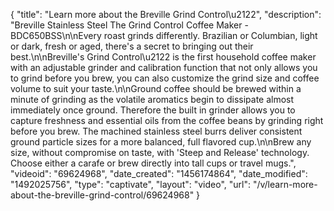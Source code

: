 {
    "title": "Learn more about the Breville Grind Control\u2122",
    "description": "Breville Stainless Steel The Grind Control Coffee Maker - BDC650BSS\n\nEvery roast grinds differently. Brazilian or Columbian, light or dark, fresh or aged, there's a secret to bringing out their best.\n\nBreville's Grind Control\u2122 is the first household coffee maker with an adjustable grinder and calibration function that not only allows you to grind before you brew, you can also customize the grind size and coffee volume to suit your taste.\n\nGround coffee should be brewed within a minute of grinding as the volatile aromatics begin to dissipate almost immediately once ground. Therefore the built in grinder allows you to capture freshness and essential oils from the coffee beans by grinding right before you brew. The machined stainless steel burrs deliver consistent ground particle sizes for a more balanced, full flavored cup.\n\nBrew any size, without compromise on taste, with 'Steep and Release' technology. Choose either a carafe or brew directly into tall cups or travel mugs.",
    "videoid": "69624968",
    "date_created": "1456174864",
    "date_modified": "1492025756",
    "type": "captivate",
    "layout": "video",
    "url": "\/v\/learn-more-about-the-breville-grind-control\/69624968"
}